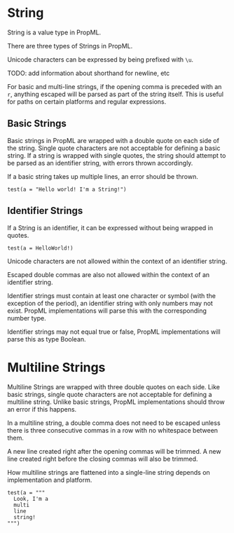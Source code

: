 # String

String is a value type in PropML.

There are three types of Strings in PropML.

Unicode characters can be expressed by being prefixed with `\u`.

TODO: add information about shorthand for newline, etc

For basic and multi-line strings, if the opening comma is preceded with an `r`,
anything escaped will be parsed as part of the string itself. This is useful
for paths on certain platforms and regular expressions.

## Basic Strings

Basic strings in PropML are wrapped with a double quote on each side of the
string. Single quote characters are not acceptable for defining a basic string.
If a string is wrapped with single quotes, the string should attempt
to be parsed as an identifier string, with errors thrown accordingly.

If a basic string takes up multiple lines, an error should be thrown.

```
test(a = "Hello world! I'm a String!")
```

## Identifier Strings

If a String is an identifier, it can be expressed without being wrapped in
quotes.

```
test(a = HelloWorld!)
```

Unicode characters are not allowed within the context of an identifier string.

Escaped double commas are also not allowed within the context of an identifier
string.

Identifier strings must contain at least one character or symbol (with the
exception of the period), an identifier string with only numbers may not exist.
PropML implementations will parse this with the corresponding number type.

Identifier strings may not equal true or false, PropML implementations will
parse this as type Boolean.

# Multiline Strings

Multiline Strings are wrapped with three double quotes on each side. Like basic
strings, single quote characters are not acceptable for defining a multiline
string. Unlike basic strings, PropML implementations should throw an error if
this happens.

In a multiline string, a double comma does not need to be escaped unless there
is three consecutive commas in a row with no whitespace between them.

A new line created right after the opening commas will be trimmed. A new line
created right before the closing commas will also be trimmed.

How multiline strings are flattened into a single-line string depends on
implementation and platform.

```
test(a = """
  Look, I'm a
  multi
  line
  string!
""")
```
